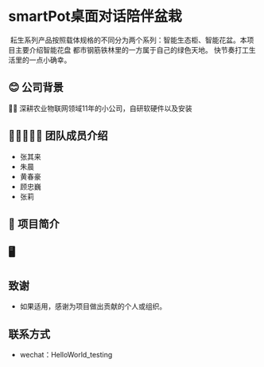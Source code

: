 # smartPot桌面对话陪伴盆栽

![]()
  耘生系列产品按照载体规格的不同分为两个系列：智能生态柜、智能花盆。本项目主要介绍智能花盘
  都市钢筋铁林里的一方属于自己的绿色天地。
  快节奏打工生活里的一点小确幸。

## 😊 公司背景

👨‍🏫 深耕农业物联网领域11年的小公司，自研软硬件以及安装


## 👨👨👨👨👩 团队成员介绍
- 张其来
- 朱晨
- 黄春豪
- 顾忠巍
- 张莉

## 📝 项目简介




## 🖥️ 



## 致谢
- 如果适用，感谢为项目做出贡献的个人或组织。

## 联系方式
- wechat：HelloWorld_testing

